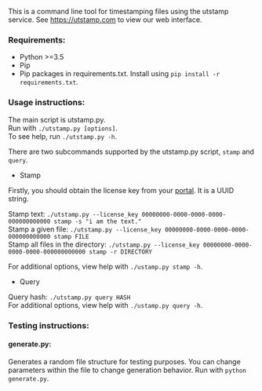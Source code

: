 This is a command line tool for timestamping files using the utstamp service.
See https://utstamp.com to view our web interface.

### Requirements:

* Python >=3.5
* Pip
* Pip packages in requirements.txt. Install using `pip install -r requirements.txt`.

### Usage instructions:

The main script is utstamp.py.  
Run with `./utstamp.py [options]`.  
To see help, run `./utstamp.py -h`. 

There are two subcommands supported by the utstamp.py script, `stamp` and `query`.

* Stamp

Firstly, you should obtain the license key from your [portal](https://www.utstamp.com/portal). It is a UUID string.

Stamp text: `./utstamp.py --license_key 00000000-0000-0000-0000-000000000000 stamp -s "i am the text."`  
Stamp a given file: `./utstamp.py --license_key 00000000-0000-0000-0000-000000000000 stamp FILE`  
Stamp all files in the directory: `./utstamp.py --license_key 00000000-0000-0000-0000-000000000000 stamp -r DIRECTORY`  

For additional options, view help with `./ustamp.py stamp -h`.

* Query

Query hash:  `./utstamp.py query HASH`  
For additional options, view help with `./ustamp.py query -h`.

### Testing instructions:

#### generate.py:
Generates a random file structure for testing purposes.
You can change parameters within the file to change generation behavior.
Run with `python generate.py`.
